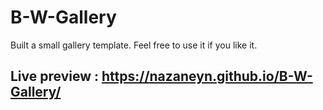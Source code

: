 # B-W-Gallery

Built a small gallery template. Feel free to use it if you like it. <br> 
## Live preview : https://nazaneyn.github.io/B-W-Gallery/
